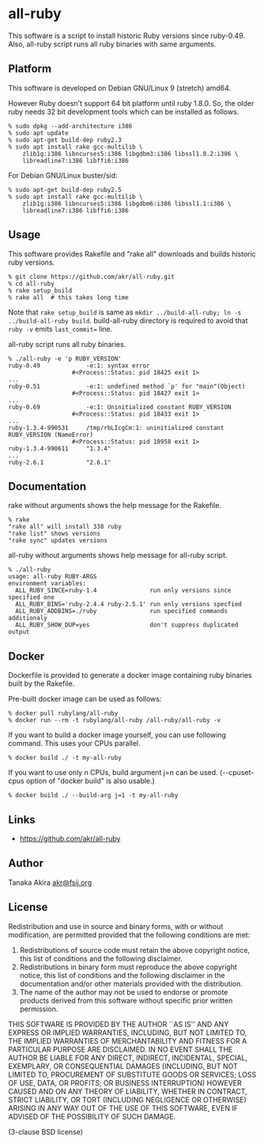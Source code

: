 # all-ruby

This software is a script to install historic Ruby versions since ruby-0.49.
Also, all-ruby script runs all ruby binaries with same arguments.

## Platform

This software is developed on Debian GNU/Linux 9 (stretch) amd64.

However Ruby doesn't support 64 bit platform until ruby 1.8.0.
So, the older ruby needs 32 bit development tools which can be
installed as follows.

    % sudo dpkg --add-architecture i386
    % sudo apt update
    % sudo apt-get build-dep ruby2.3
    % sudo apt install rake gcc-multilib \
        zlib1g:i386 libncurses5:i386 libgdbm3:i386 libssl1.0.2:i386 \
        libreadline7:i386 libffi6:i386

For Debian GNU/Linux buster/sid:

    % sudo apt-get build-dep ruby2.5
    % sudo apt install rake gcc-multilib \
        zlib1g:i386 libncurses5:i386 libgdbm6:i386 libssl1.1:i386 \
        libreadline7:i386 libffi6:i386

## Usage

This software provides Rakefile and "rake all" downloads and builds
historic ruby versions.

    % git clone https://github.com/akr/all-ruby.git
    % cd all-ruby
    % rake setup_build
    % rake all  # this takes long time

Note that `rake setup_build` is same as
`mkdir ../build-all-ruby; ln -s ../build-all-ruby build`.
build-all-ruby directory is required to avoid that
`ruby -v` emits `last_commit=` line.

all-ruby script runs all ruby binaries.

    % ./all-ruby -e 'p RUBY_VERSION'
    ruby-0.49             -e:1: syntax error
                      #<Process::Status: pid 18425 exit 1>
    ...
    ruby-0.51             -e:1: undefined method `p' for "main"(Object)
                      #<Process::Status: pid 18427 exit 1>
    ...
    ruby-0.69             -e:1: Uninitialized constant RUBY_VERSION
                      #<Process::Status: pid 18433 exit 1>
    ...
    ruby-1.3.4-990531     /tmp/rbLIcgCm:1: uninitialized constant RUBY_VERSION (NameError)
                      #<Process::Status: pid 18958 exit 1>
    ruby-1.3.4-990611     "1.3.4"
    ...
    ruby-2.6.1            "2.6.1"

## Documentation

rake without arguments shows the help message for the Rakefile.

    % rake
    "rake all" will install 338 ruby
    "rake list" shows versions
    "rake sync" updates versions

all-ruby without arguments shows help message for all-ruby script.

    % ./all-ruby
    usage: all-ruby RUBY-ARGS
    environment variables:
      ALL_RUBY_SINCE=ruby-1.4               run only versions since specified one
      ALL_RUBY_BINS='ruby-2.4.4 ruby-2.5.1' run only versions specfied
      ALL_RUBY_ADDBINS=./ruby               run specified commands additionaly
      ALL_RUBY_SHOW_DUP=yes                 don't suppress duplicated output

## Docker

Dockerfile is provided to generate a docker image containing
ruby binaries built by the Rakefile.

Pre-built docker image can be used as follows:

    % docker pull rubylang/all-ruby
    % docker run --rm -t rubylang/all-ruby /all-ruby/all-ruby -v

If you want to build a docker image yourself,
you can use following command.
This uses your CPUs parallel.

    % docker build ./ -t my-all-ruby

If you want to use only n CPUs, build argument j=n can be used.
(--cpuset-cpus option of "docker build" is also usable.)

    % docker build ./ --build-arg j=1 -t my-all-ruby

## Links

- https://github.com/akr/all-ruby

## Author

Tanaka Akira
akr@fsij.org

## License

Redistribution and use in source and binary forms, with or without
modification, are permitted provided that the following conditions
are met:

 1. Redistributions of source code must retain the above copyright
    notice, this list of conditions and the following disclaimer.
 2. Redistributions in binary form must reproduce the above
    copyright notice, this list of conditions and the following
    disclaimer in the documentation and/or other materials provided
    with the distribution.
 3. The name of the author may not be used to endorse or promote
    products derived from this software without specific prior
    written permission.

THIS SOFTWARE IS PROVIDED BY THE AUTHOR ``AS IS'' AND ANY EXPRESS
OR IMPLIED WARRANTIES, INCLUDING, BUT NOT LIMITED TO, THE IMPLIED
WARRANTIES OF MERCHANTABILITY AND FITNESS FOR A PARTICULAR PURPOSE
ARE DISCLAIMED. IN NO EVENT SHALL THE AUTHOR BE LIABLE FOR ANY
DIRECT, INDIRECT, INCIDENTAL, SPECIAL, EXEMPLARY, OR CONSEQUENTIAL
DAMAGES (INCLUDING, BUT NOT LIMITED TO, PROCUREMENT OF SUBSTITUTE
GOODS OR SERVICES; LOSS OF USE, DATA, OR PROFITS; OR BUSINESS
INTERRUPTION) HOWEVER CAUSED AND ON ANY THEORY OF LIABILITY,
WHETHER IN CONTRACT, STRICT LIABILITY, OR TORT (INCLUDING NEGLIGENCE
OR OTHERWISE) ARISING IN ANY WAY OUT OF THE USE OF THIS SOFTWARE,
EVEN IF ADVISED OF THE POSSIBILITY OF SUCH DAMAGE.

(3-clause BSD license)
